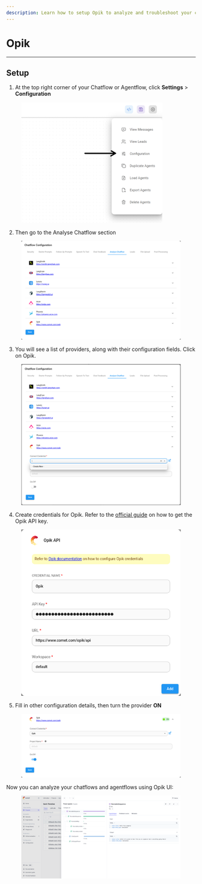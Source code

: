 ```yaml
---
description: Learn how to setup Opik to analyze and troubleshoot your chatflows and agentflows
---
```


# Opik

***

## Setup

1. At the top right corner of your Chatflow or Agentflow, click **Settings** > **Configuration**

<figure><img src="../../.gitbook/assets/analytic-1.webp" alt="Screenshot of user clicking in the configuration menu" width="375"><figcaption></figcaption></figure>

2. Then go to the Analyse Chatflow section

<figure><img src="../../.gitbook/assets/analytic-2.png" alt="Screenshot of the Analyse Chatflow section with the different Analytics providers"><figcaption></figcaption></figure>

3. You will see a list of providers, along with their configuration fields. Click on Opik.

<figure><img src="../../.gitbook/assets/opik-1.png" alt="Screenshot of an analytics provider with credentials fields expanded"><figcaption></figcaption></figure>

4. Create credentials for Opik. Refer to the [official guide](https://www.comet.com/docs/opik/tracing/sdk_configuration) on how to get the Opik API key.

<figure><img src="../../.gitbook/assets/opik-2.png" alt="Screenshot of analytics providers enabled"><figcaption></figcaption></figure>

5. Fill in other configuration details, then turn the provider **ON**

<figure><img src="../../.gitbook/assets/opik-3.png" alt="Screenshot of analytics providers enabled"><figcaption></figcaption></figure>


Now you can analyze your chatflows and agentflows using Opik UI:

<figure><img src="../../.gitbook/assets/opik-4.png" alt="Screenshot of Opik UI"><figcaption></figcaption></figure>
